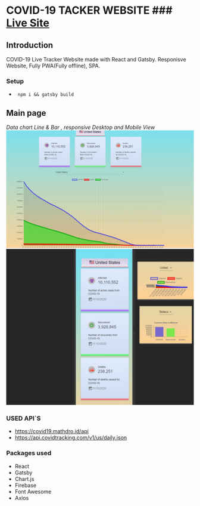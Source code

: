 # COVID-19 TACKER WEBSITE ### [Live Site](https://covid-19israel.web.app/)

## Introduction

COVID-19 Live Tracker Website made with React and Gatsby.
Responisve Website, Fully PWA(Fully offline), SPA.

### Setup

- ` npm i && gatsby build`

## Main page

_Data chart Line & Bar , responsive Desktop and Mobile View_
![Alt text](/Examples/ss1.jpg "Data Chart Graph")
![Alt text](/Examples/ss2.jpg "Data Chart Bars")

### USED API`S

- https://covid19.mathdro.id/api
- https://api.covidtracking.com/v1/us/daily.json

### Packages used

- React
- Gatsby
- Chart.js
- Firebase
- Font Awesome
- Axios
